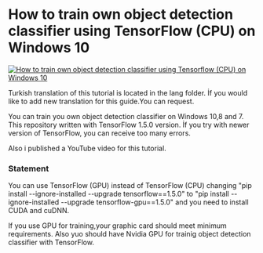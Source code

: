 
<h1>How to train own object detection classifier using TensorFlow (CPU) on Windows 10</h1>


<a href="https://www.youtube.com/watch?v=ahh9aTrlR54" target="_blank"><img src="http://i3.ytimg.com/vi/Wp9VDu7cpyk/maxresdefault.jpg" alt="How to train own object detection classifier using Tensorflow (CPU) on Windows 10"></a>
<p>Turkish translation of this tutorial is located in the lang folder. İf you would like to add new translation for this guide.You can request.</p>

<p>You can train you own object detection classifier on Windows 10,8 and 7. This repository written with TensorFlow 1.5.0 version. İf you try with newer version of TensorFlow, you can receive too many errors.</p>

<p>Also i published a YouTube video for this tutorial.</p>


<h3>Statement</h3>

<p>You can use TensorFlow (GPU) instead of TensorFlow (CPU) changing "pip install --ignore-installed --upgrade tensorflow==1.5.0" to "pip install --ignore-installed --upgrade tensorflow-gpu==1.5.0" and you need to install CUDA and cuDNN.</p>

<p>If you use GPU for training,your graphic card should meet minimum requirements. Also yuo should have Nvidia GPU for trainig object detection classifier with TensorFlow.</p>
